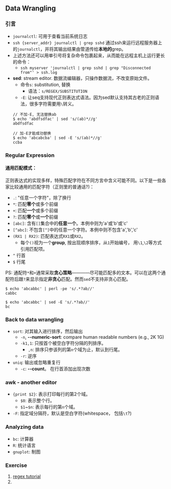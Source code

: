 ## Data Wrangling
### 引言
* `journalctl`: 可用于查看当前系统日志
* `ssh {server_addr} journalctl | grep sshd` 通过ssh来运行远程服务器上的`journalctl`，并将其输出结果由管道传给**本地的**grep。
* 上述方法还可以用单引号将复杂命令包裹起来，从而能在远程主机上运行更长的命令：
  * `ssh myserver 'journalctl | grep sshd | grep "Disconnected from"' > ssh.log`
* **sed**: stream editor. 数据流编辑器，只操作数据流，不改变原始文件。
  * 命令`s`: substitution, 替换
    * 语法：`s/REGEX/SUBSTITUTION`
  * `-E`: 让seq支持现代正则表达式语法。因为sed默认支持其古老的正则语法，很多字符需要用`\`转义。  
  ```
  // 不加-E, 无法替换ab
  $ echo 'abdfsdfac' | sed 's/(ab)*//g'  
  abdfsdfac

  // 加-E才能成功替换
  $ echo 'abcabcba' | sed -E 's/(ab)*//g'
  ccba
  ```

### Regular Expression
#### 通用匹配模式：
正则表达式的实现多样，特殊匹配字符在不同方言中含义可能不同。以下是一些各家比较通用的匹配字符（正则里的普通话?)：
* `.`: "任意一个字符"，除了换行
* `*`: 匹配**零个**或多个前缀
* `+`: 匹配**一个**或多个前缀
* `?`: 匹配**零个**或**一个**前缀
* `[abc]`: 含有`[]`集合中的**任意一个**。本例中则为'a'或'b'或'c'
* `[^abc]`: 不包含`[^]`中的任意一个字符。本例中则不包含'a','b','c'
* `(RX1 | RX2)`: 匹配表达式`RX1`或`RX2`。
  * 每个`()`视为一个**group**, 按出现顺序排序，从`1`开始编号， 用`\1`,`\2`等方式引用匹配项。
* `^` 行首
* `$` 行尾

PS: 通配符`*`和`+`通常采取**贪心策略**————尽可能匹配多的文本。可以在这两个通配符后跟`?`来显示指定**非贪心**匹配。然而`sed`不支持非贪心匹配。
```
$ echo 'abcabbc' | perl -pe 's/.*?ab//'
cabbc

$ echo 'abcabbc' | sed -E 's/.*?ab//' 
bc
```

### Back to data wrangling
* `sort`: 对其输入进行排序，然后输出
  * `-n`, **--numeric-sort**: compare human readable numbers (e.g., 2K 1G)
  * `-k1,1`: 只按首个被空白字符分隔的列排序。
    * `,n`: 排序只参该列的第`n`个域为止，默认到行尾。
  * `-r`: 逆序
* `uniq`: 输出或忽略重复行
  * `-c`: **--count**。 在行首添加出现次数

### awk - another editor
* `{print $2}`: 表示打印每行的第2个域。
  * `$0`: 表示整个行。
  * `$1`~`$n`: 表示每行的第`n`个域。
* `-F`: 指定域分隔符，默认是空白字符(whitespace， 包括`\t`?)

### Analyzing data
* `bc`: 计算器
* `R`: 统计语言
* `gnuplot`: 制图

### Exercise
1. [regex tutorial](https://regexone.com/lesson/introduction_abcs)
2. 
